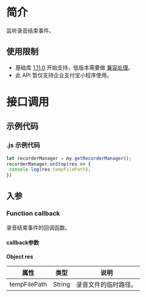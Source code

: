 # 简介
监听录音结束事件。

## 使用限制

- 基础库 [1.11.0](https://opendocs.alipay.com/mini/framework/lib) 开始支持，低版本需要做 [兼容处理](https://docs.alipay.com/mini/framework/compatibility)。
- 此 API 暂仅支持企业支付宝小程序使用。

# 接口调用

## 示例代码

### .js 示例代码
```javascript
let recorderManager = my.getRecorderManager();
recorderManager.onStop(res => {
 console.log(res.tempFilePath);
})
```

## 入参

### Function callback
录音结束事件的回调函数。

#### callback参数
**Object res**

| **属性** | **类型** | **说明** |
| --- | --- | --- |
| tempFilePath | String | 录音文件的临时路径。 |
